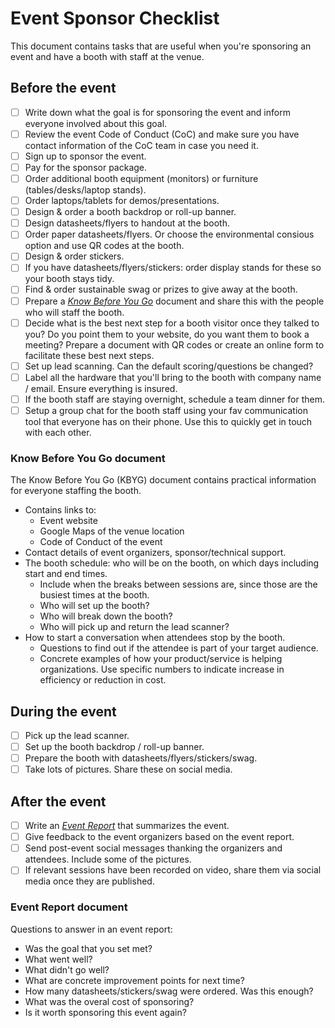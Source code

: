 # Event Sponsor Checklist

This document contains tasks that are useful when you're sponsoring an event and have a booth with staff at the venue.

## Before the event

- [ ] Write down what the goal is for sponsoring the event and inform everyone involved about this goal.
- [ ] Review the event Code of Conduct (CoC) and make sure you have contact information of the CoC team in case you need it.
- [ ] Sign up to sponsor the event.
- [ ] Pay for the sponsor package.
- [ ] Order additional booth equipment (monitors) or furniture (tables/desks/laptop stands).
- [ ] Order laptops/tablets for demos/presentations.
- [ ] Design & order a booth backdrop or roll-up banner.
- [ ] Design datasheets/flyers to handout at the booth.
- [ ] Order paper datasheets/flyers. Or choose the environmental consious option and use QR codes at the booth.
- [ ] Design & order stickers.
- [ ] If you have datasheets/flyers/stickers: order display stands for these so your booth stays tidy.
- [ ] Find & order sustainable swag or prizes to give away at the booth.
- [ ] Prepare a [_Know Before You Go_](#know-before-you-go-document) document and share this with the people who will staff the booth.
- [ ] Decide what is the best next step for a booth visitor once they talked to you? Do you point them to your website, do you want them to book a meeting? Prepare a document with QR codes or create an online form to facilitate these best next steps.
- [ ] Set up lead scanning. Can the default scoring/questions be changed?
- [ ] Label all the hardware that you'll bring to the booth with company name / email. Ensure everything is insured.
- [ ] If the booth staff are staying overnight, schedule a team dinner for them.
- [ ] Setup a group chat for the booth staff using your fav communication tool that everyone has on their phone. Use this to quickly get in touch with each other.

### Know Before You Go document

The Know Before You Go (KBYG) document contains practical information for everyone staffing the booth.

- Contains links to:
  - Event website
  - Google Maps of the venue location
  - Code of Conduct of the event
- Contact details of event organizers, sponsor/technical support.
- The booth schedule: who will be on the booth, on which days including start and end times.
  - Include when the breaks between sessions are, since those are the busiest times at the booth.
  - Who will set up the booth?
  - Who will break down the booth?
  - Who will pick up and return the lead scanner?
- How to start a conversation when attendees stop by the booth.
  - Questions to find out if the attendee is part of your target audience.
  - Concrete examples of how your product/service is helping organizations. Use specific numbers to indicate increase in efficiency or reduction in cost.

## During the event

- [ ] Pick up the lead scanner.
- [ ] Set up the booth backdrop / roll-up banner.
- [ ] Prepare the booth with datasheets/flyers/stickers/swag.
- [ ] Take lots of pictures. Share these on social media.

## After the event

- [ ] Write an [_Event Report_](#event-report-document) that summarizes the event.
- [ ] Give feedback to the event organizers based on the event report.
- [ ] Send post-event social messages thanking the organizers and attendees. Include some of the pictures.
- [ ] If relevant sessions have been recorded on video, share them via social media once they are published.

### Event Report document

Questions to answer in an event report:

- Was the goal that you set met?
- What went well?
- What didn't go well?
- What are concrete improvement points for next time?
- How many datasheets/stickers/swag were ordered. Was this enough?
- What was the overal cost of sponsoring?
- Is it worth sponsoring this event again?
